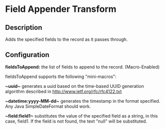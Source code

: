 # Field Appender Transform


Description
-----------
Adds the specified fields to the record as it passes through.


Configuration
-------------
**fieldsToAppend:** the list of fields to append to the record. (Macro-Enabled)

fieldsToAppend supports the following "mini-macros":

**~uuid~** generates a uuid based on the time-based UUID generation algorithm described in http://www.ietf.org/rfc/rfc4122.txt

**~datetime:yyyy-MM-dd~** generates the timestamp in the format specified. Any Java SimpleDateFormat should work.

**~field:field1~** substitutes the value of the specified field as a string, in this case, field1. If the field is
               not found, the text "null" will be substituted.